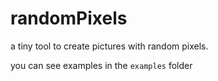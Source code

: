 # randomPixels
a tiny tool to create pictures with random pixels.

you can see examples in the `examples` folder
